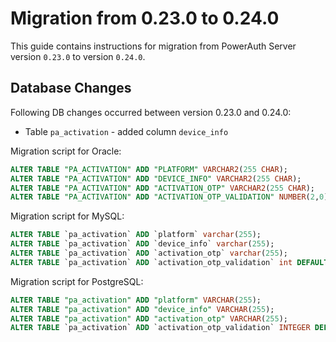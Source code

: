 # Migration from 0.23.0 to 0.24.0

This guide contains instructions for migration from PowerAuth Server version `0.23.0` to version `0.24.0`.

## Database Changes

Following DB changes occurred between version 0.23.0 and 0.24.0:
- Table `pa_activation` - added column `device_info`

Migration script for Oracle:
```sql
ALTER TABLE "PA_ACTIVATION" ADD "PLATFORM" VARCHAR2(255 CHAR);
ALTER TABLE "PA_ACTIVATION" ADD "DEVICE_INFO" VARCHAR2(255 CHAR);
ALTER TABLE "PA_ACTIVATION" ADD "ACTIVATION_OTP" VARCHAR2(255 CHAR);
ALTER TABLE "PA_ACTIVATION" ADD "ACTIVATION_OTP_VALIDATION" NUMBER(2,0) DEFAULT 0 NOT NULL;
```

Migration script for MySQL:
```sql
ALTER TABLE `pa_activation` ADD `platform` varchar(255);
ALTER TABLE `pa_activation` ADD `device_info` varchar(255);
ALTER TABLE `pa_activation` ADD `activation_otp` varchar(255);
ALTER TABLE `pa_activation` ADD `activation_otp_validation` int DEFAULT 0 NOT NULL;
```

Migration script for PostgreSQL:
```sql
ALTER TABLE "pa_activation" ADD "platform" VARCHAR(255);
ALTER TABLE "pa_activation" ADD "device_info" VARCHAR(255);
ALTER TABLE "pa_activation" ADD "activation_otp" VARCHAR(255);
ALTER TABLE `pa_activation` ADD `activation_otp_validation` INTEGER DEFAULT 0 NOT NULL;
```
